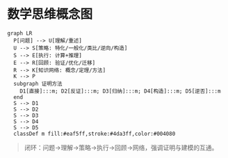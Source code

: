 # 数学思维概念图

```mermaid
graph LR
  P[问题] --> U[理解/重述]
  U --> S[策略: 特化/一般化/类比/逆向/构造]
  S --> E[执行: 计算+推理]
  E --> R[回顾: 验证/优化/迁移]
  R --> K[知识网络: 概念/定理/方法]
  K --> P
  subgraph 证明方法
    D1[直接]:::m; D2[反证]:::m; D3[归纳]:::m; D4[构造]:::m; D5[逆否]:::m
  end
  S --> D1
  S --> D2
  S --> D3
  S --> D4
  S --> D5
  classDef m fill:#eaf5ff,stroke:#4da3ff,color:#004080
```

> 闭环：问题→理解→策略→执行→回顾→网络，强调证明与建模的互通。
